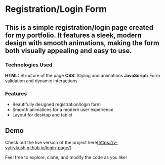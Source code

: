# Registration/Login Form
## This is a simple registration/login page created for my portfolio. It features a sleek, modern design with smooth animations, making the form both visually appealing and easy to use.

### Technologies Used
**HTML:** Structure of the page
**CSS:** Styling and animations
**JavaScript:** Form validation and dynamic interactions

### Features
- Beautifully designed registration/login form
- Smooth animations for a modern user experience
- Layout for desktop and tablet

## Demo
Check out the live version of the project here[https://v-vytrykush.github.io/login-page/].

Feel free to explore, clone, and modify the code as you like!
